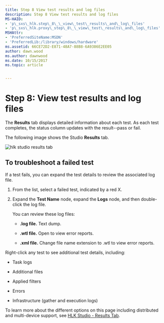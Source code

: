 ```yaml
---
title: Step 8 View test results and log files
description: Step 8 View test results and log files
MS-HAID:
- 'p\_sxs\_hlk.step\_8\_\_view\_test\_results\_and\_log\_files'
- 'p\_sxs\_hlk.proxy\_step\_8\_\_view\_test\_results\_and\_log\_files'
MSHAttr:
- 'PreferredSiteName:MSDN'
- 'PreferredLib:/library/windows/hardware'
ms.assetid: 66CE72D2-E871-48A7-88B8-6A9386E2EE05
author: dawn.wood
ms.author: dawnwood
ms.date: 10/15/2017
ms.topic: article


---
```


# Step 8: View test results and log files


The **Results** tab displays detailed information about each test. As each test completes, the status column updates with the result--pass or fail.

The following image shows the Studio **Results** tab.

![hlk studio results tab](images/hlk-studio-results-tab.png)

## <span id="To_troubleshoot_a_failed_test"></span><span id="to_troubleshoot_a_failed_test"></span><span id="TO_TROUBLESHOOT_A_FAILED_TEST"></span>To troubleshoot a failed test


If a test fails, you can expand the test details to review the associated log file.

1.  From the list, select a failed test, indicated by a red X.

2.  Expand the **Test Name** node, expand the **Logs** node, and then double-click the log file.

    You can review these log files:

    -   **.log file.** Text dump.

    -   **.wtl file.** Open to view error reports.

    -   **.xml file.** Change file name extension to .wtl to view error reports.

Right-click any test to see additional test details, including:

-   Task logs

-   Additional files

-   Applied filters

-   Errors

-   Infrastructure (gather and execution logs)

To learn more about the different options on this page including distributed and multi-device support, see [HLK Studio - Results Tab](../user/hlk-studio---results-tab.md).

 

 






